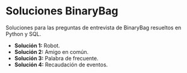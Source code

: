# Soluciones BinaryBag

Soluciones para las preguntas de entrevista de BinaryBag resueltos en Python y SQL.

* **Solución 1:**  Robot.
* **Solución 2:**  Amigo en común.
* **Solución 3:**  Palabra de frecuente.
* **Solución 4:**  Recaudación de eventos.

